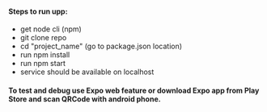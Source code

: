 #### Steps to run upp:

- get node cli (npm)
- git clone repo
- cd "project_name" (go to package.json location)
- run npm install
- run npm start
- service should be available on localhost

#### To test and debug use Expo web feature or download Expo app from Play Store and scan QRCode with android phone.
